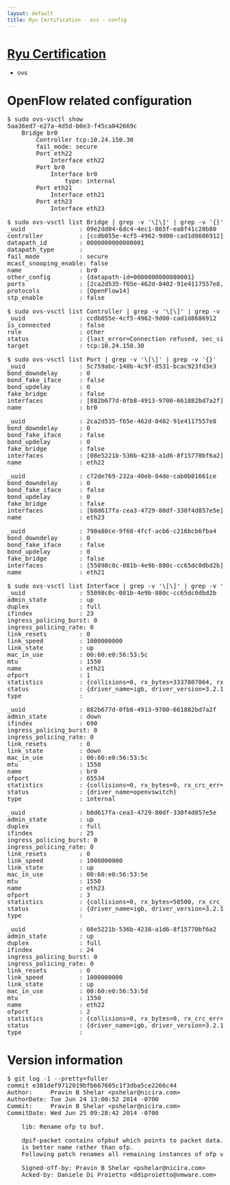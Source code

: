 ```yaml
---
layout: default
title: Ryu Certification - ovs - config
---
```

# [Ryu Certification](http://osrg.github.io/ryu/certification.html)
* ovs 

# OpenFlow related configuration
<pre>
$ sudo ovs-vsctl show
5aa36ed7-e27a-4d5d-b0e3-f45ca042669c
    Bridge br0
        Controller tcp:10.24.150.30
        fail_mode: secure
        Port eth22
            Interface eth22
        Port br0
            Interface br0
                type: internal
        Port eth21
            Interface eth21
        Port eth23
            Interface eth23

$ sudo ovs-vsctl list Bridge | grep -v '\[\]' | grep -v '{}'
_uuid               : 09e2dd04-6dc4-4ec1-865f-ea8f41c20b80
controller          : [ccdb055e-4cf5-4962-9d00-cad1d8686912]
datapath_id         : 0000000000000001
datapath_type       : 
fail_mode           : secure
mcast_snooping_enable: false
name                : br0
other_config        : {datapath-id=0000000000000001}
ports               : [2ca2d535-f65e-462d-8402-91e4117557e8, 5c759abc-140b-4c9f-8531-bcac923fd3e3, 790a80ce-9f68-4fcf-acb6-c216bcb6fba4, c72de769-232a-40eb-84de-cab0b01661ce]
protocols           : [OpenFlow14]
stp_enable          : false

$ sudo ovs-vsctl list Controller | grep -v '\[\]' | grep -v '{}'
_uuid               : ccdb055e-4cf5-4962-9d00-cad1d8686912
is_connected        : false
role                : other
status              : {last_error=Connection refused, sec_since_connect=987, sec_since_disconnect=5, state=BACKOFF}
target              : tcp:10.24.150.30

$ sudo ovs-vsctl list Port | grep -v '\[\]' | grep -v '{}'
_uuid               : 5c759abc-140b-4c9f-8531-bcac923fd3e3
bond_downdelay      : 0
bond_fake_iface     : false
bond_updelay        : 0
fake_bridge         : false
interfaces          : [882b677d-0fb8-4913-9700-661882bd7a2f]
name                : br0

_uuid               : 2ca2d535-f65e-462d-8402-91e4117557e8
bond_downdelay      : 0
bond_fake_iface     : false
bond_updelay        : 0
fake_bridge         : false
interfaces          : [08e5221b-536b-4238-a1d6-8f15770bf6a2]
name                : eth22

_uuid               : c72de769-232a-40eb-84de-cab0b01661ce
bond_downdelay      : 0
bond_fake_iface     : false
bond_updelay        : 0
fake_bridge         : false
interfaces          : [b8d617fa-cea3-4729-80df-330f4d857e5e]
name                : eth23

_uuid               : 790a80ce-9f68-4fcf-acb6-c216bcb6fba4
bond_downdelay      : 0
bond_fake_iface     : false
bond_updelay        : 0
fake_bridge         : false
interfaces          : [55098c0c-081b-4e9b-880c-cc65dc0dbd2b]
name                : eth21

$ sudo ovs-vsctl list Interface | grep -v '\[\]' | grep -v '{}'
_uuid               : 55098c0c-081b-4e9b-880c-cc65dc0dbd2b
admin_state         : up
duplex              : full
ifindex             : 23
ingress_policing_burst: 0
ingress_policing_rate: 0
link_resets         : 0
link_speed          : 1000000000
link_state          : up
mac_in_use          : 00:60:e0:56:53:5c
mtu                 : 1550
name                : eth21
ofport              : 1
statistics          : {collisions=0, rx_bytes=3337807064, rx_crc_err=0, rx_dropped=0, rx_errors=0, rx_frame_err=0, rx_over_err=0, rx_packets=91120733, tx_bytes=0, tx_dropped=0, tx_errors=0, tx_packets=0}
status              : {driver_name=igb, driver_version=3.2.10-k, firmware_version=2.10-9}
type                : 

_uuid               : 882b677d-0fb8-4913-9700-661882bd7a2f
admin_state         : down
ifindex             : 690
ingress_policing_burst: 0
ingress_policing_rate: 0
link_resets         : 0
link_state          : down
mac_in_use          : 00:60:e0:56:53:5c
mtu                 : 1550
name                : br0
ofport              : 65534
statistics          : {collisions=0, rx_bytes=0, rx_crc_err=0, rx_dropped=0, rx_errors=0, rx_frame_err=0, rx_over_err=0, rx_packets=0, tx_bytes=0, tx_dropped=0, tx_errors=0, tx_packets=0}
status              : {driver_name=openvswitch}
type                : internal

_uuid               : b8d617fa-cea3-4729-80df-330f4d857e5e
admin_state         : up
duplex              : full
ifindex             : 25
ingress_policing_burst: 0
ingress_policing_rate: 0
link_resets         : 0
link_speed          : 1000000000
link_state          : up
mac_in_use          : 00:60:e0:56:53:5e
mtu                 : 1550
name                : eth23
ofport              : 3
statistics          : {collisions=0, rx_bytes=58500, rx_crc_err=0, rx_dropped=0, rx_errors=0, rx_frame_err=0, rx_over_err=0, rx_packets=39, tx_bytes=1418183784, tx_dropped=0, tx_errors=0, tx_packets=12399386}
status              : {driver_name=igb, driver_version=3.2.10-k, firmware_version=2.10-9}
type                : 

_uuid               : 08e5221b-536b-4238-a1d6-8f15770bf6a2
admin_state         : up
duplex              : full
ifindex             : 24
ingress_policing_burst: 0
ingress_policing_rate: 0
link_resets         : 0
link_speed          : 1000000000
link_state          : up
mac_in_use          : 00:60:e0:56:53:5d
mtu                 : 1550
name                : eth22
ofport              : 2
statistics          : {collisions=0, rx_bytes=0, rx_crc_err=0, rx_dropped=0, rx_errors=0, rx_frame_err=0, rx_over_err=0, rx_packets=0, tx_bytes=2179352542, tx_dropped=0, tx_errors=0, tx_packets=35863720}
status              : {driver_name=igb, driver_version=3.2.10-k, firmware_version=2.10-9}
type                : 
</pre>

# Version information
<pre>
$ git log -1 --pretty=fuller
commit e381def9712019bfb667605c1f3dba5ce2266c44
Author:     Pravin B Shelar &lt;pshelar@nicira.com&gt;
AuthorDate: Tue Jun 24 13:00:52 2014 -0700
Commit:     Pravin B Shelar &lt;pshelar@nicira.com&gt;
CommitDate: Wed Jun 25 09:28:42 2014 -0700

    lib: Rename ofp to buf.
    
    dpif-packet contains ofpbuf which points to packet data.  Here buf
    is better name rather than ofp.
    Following patch renames all remaining instances of ofp variable.
    
    Signed-off-by: Pravin B Shelar &lt;pshelar@nicira.com&gt;
    Acked-by: Daniele Di Proietto &lt;ddiproietto@vmware.com&gt;
</pre>
